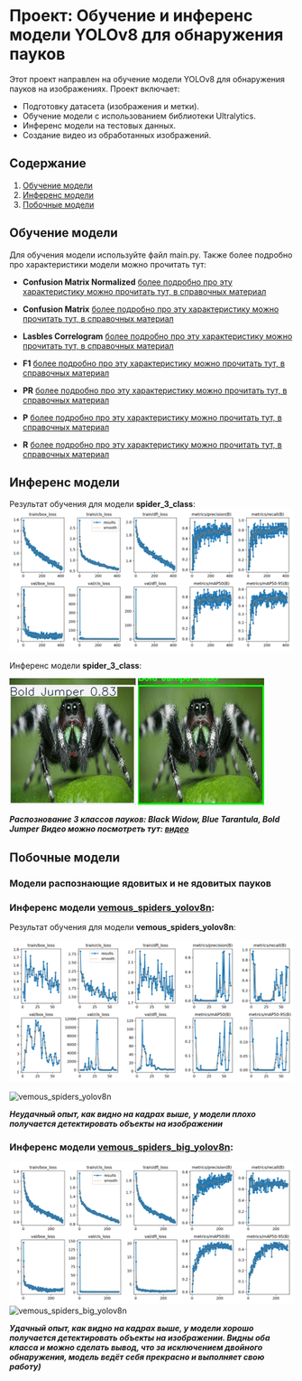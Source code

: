 # Проект: Обучение и инференс модели YOLOv8 для обнаружения пауков

Этот проект направлен на обучение модели YOLOv8 для обнаружения пауков на изображениях. Проект включает:
- Подготовку датасета (изображения и метки).
- Обучение модели с использованием библиотеки Ultralytics.
- Инференс модели на тестовых данных.
- Создание видео из обработанных изображений.

## Содержание
1. [Обучение модели](#обучение-модели)
2. [Инференс модели](#инференс-модели)
3. [Побочные модели](#побочные-модели)

## Обучение модели
Для обучения модели используйте файл main.py.
Также более подробно про характеристики модели можно прочитать тут:
- **Confusion Matrix Normalized** [более подробно про эту характеристику можно прочитать тут, в справочных материал](https://github.com/VolinNilov/university/blob/main/methods_of_artificial_intelligence_in_mechatronics_and_robotics/2_lab_work/definitions/confusion_matrix_normalized.md)

- **Confusion Matrix** [более подробно про эту характеристику можно прочитать тут, в справочных материал](https://github.com/VolinNilov/university/blob/main/methods_of_artificial_intelligence_in_mechatronics_and_robotics/2_lab_work/definitions/confusion_matrix.md)

- **Lasbles Correlogram** [более подробно про эту характеристику можно прочитать тут, в справочных материал](https://github.com/VolinNilov/university/blob/main/methods_of_artificial_intelligence_in_mechatronics_and_robotics/2_lab_work/definitions/labels_correlogram.md)

- **F1** [более подробно про эту характеристику можно прочитать тут, в справочных материал](https://github.com/VolinNilov/university/blob/main/methods_of_artificial_intelligence_in_mechatronics_and_robotics/2_lab_work/definitions/F1_curve.md)

- **PR** [более подробно про эту характеристику можно прочитать тут, в справочных материал](https://github.com/VolinNilov/university/blob/main/methods_of_artificial_intelligence_in_mechatronics_and_robotics/2_lab_work/definitions/PR_curve.md)

- **P** [более подробно про эту характеристику можно прочитать тут, в справочных материал](https://github.com/VolinNilov/university/blob/main/methods_of_artificial_intelligence_in_mechatronics_and_robotics/2_lab_work/definitions/P_curve.md)

- **R** [более подробно про эту характеристику можно прочитать тут, в справочных материал](https://github.com/VolinNilov/university/blob/main/methods_of_artificial_intelligence_in_mechatronics_and_robotics/2_lab_work/definitions/R_curve.md)


## Инференс модели

Результат обучения для модели **spider_3_class**:
![spider_3_class](https://github.com/VolinNilov/university/blob/main/methods_of_artificial_intelligence_in_mechatronics_and_robotics/2_lab_work/models/spiders_3_class/results.png)

Инференс модели **spider_3_class**: 

![spider_3_class без NMS](https://github.com/VolinNilov/university/blob/main/methods_of_artificial_intelligence_in_mechatronics_and_robotics/2_lab_work/output_video/spiders_3_class/gif/spiders_3_class_without_nms.gif)
![spider_3_class c NMS](https://github.com/VolinNilov/university/blob/main/methods_of_artificial_intelligence_in_mechatronics_and_robotics/2_lab_work/output_video/spiders_3_class/gif/spiders_3_class_with_nms.gif)

***Распознование 3 классов пауков: Black Widow, Blue Tarantula, Bold Jumper***
***Видео можно посмотреть тут: [видео](https://github.com/VolinNilov/university/tree/main/methods_of_artificial_intelligence_in_mechatronics_and_robotics/2_lab_work/output_video/spiders_3_class/video)***


## Побочные модели
### Модели распознающие ядовитых и не ядовитых пауков

### Инференс модели [**vemous_spiders_yolov8n**](https://github.com/VolinNilov/university/tree/main/methods_of_artificial_intelligence_in_mechatronics_and_robotics/2_lab_work/models/vemous_spiders_yolov8n): 

Результат обучения для модели **vemous_spiders_yolov8n**:

![vemous_spiders_yolov8n results](https://github.com/VolinNilov/university/blob/main/methods_of_artificial_intelligence_in_mechatronics_and_robotics/2_lab_work/models/vemous_spiders_yolov8n/results.png)

![vemous_spiders_yolov8n](https://github.com/VolinNilov/university/blob/main/methods_of_artificial_intelligence_in_mechatronics_and_robotics/2_lab_work/definitions/illustrations/vemous_spiders_yolov8n.gif)

***Неудачный опыт, как видно на кадрах выше, у модели плохо получается детектировать объекты на изображении***

### Инференс модели [**vemous_spiders_big_yolov8n**](https://github.com/VolinNilov/university/tree/main/methods_of_artificial_intelligence_in_mechatronics_and_robotics/2_lab_work/models/vemous_spiders_big_yolov8n):

![vemous_spiders_big_yolov8n results](https://github.com/VolinNilov/university/blob/main/methods_of_artificial_intelligence_in_mechatronics_and_robotics/2_lab_work/models/vemous_spiders_big_yolov8n/results.png)
![vemous_spiders_big_yolov8n](https://github.com/VolinNilov/university/blob/main/methods_of_artificial_intelligence_in_mechatronics_and_robotics/2_lab_work/definitions/illustrations/vemous_spiders_big_yolov8n.gif)

***Удачный опыт, как видно на кадрах выше, у модели хорошо получается детектировать объекты на изображении. Видны оба класса и можно сделать вывод, что за исключением двойного обнаружения, модель ведёт себя прекрасно и выполняет свою работу)***

